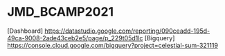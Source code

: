 # JMD_BCAMP2021
[Dashboard] https://datastudio.google.com/reporting/090ceadd-195d-49ca-9008-2ade43ceb2e5/page/p_229t05d1lc
[Bigquery] https://console.cloud.google.com/bigquery?project=celestial-sum-321119
